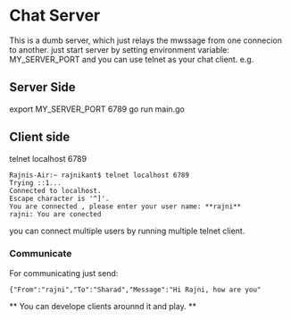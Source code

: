 # Chat Server
This is a dumb server, which just relays the mwssage from one connecion to another.
just start server by setting environment variable: MY_SERVER_PORT
and you can use telnet as your chat client.
e.g.
## Server Side
export MY_SERVER_PORT 6789
go run main.go

## Client side
telnet localhost 6789
```
Rajnis-Air:~ rajnikant$ telnet localhost 6789
Trying ::1...
Connected to localhost.
Escape character is '^]'.
You are connected , please enter your user name: **rajni**
rajni: You are conected
```
you can connect multiple users by running multiple telnet client.

### Communicate
For communicating just send:
```
{"From":"rajni","To":"Sharad","Message":"Hi Rajni, how are you"
```
** You can develope clients arounnd it and play. **
